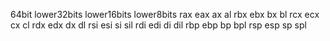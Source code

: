 64bit 	lower32bits 	lower16bits		lower8bits
rax		eax				ax				al
rbx		ebx				bx				bl
rcx		ecx				cx				cl
rdx		edx				dx				dl
rsi		esi				si				sil
rdi		edi				di				dil
rbp		ebp				bp				bpl
rsp		esp				sp				spl
